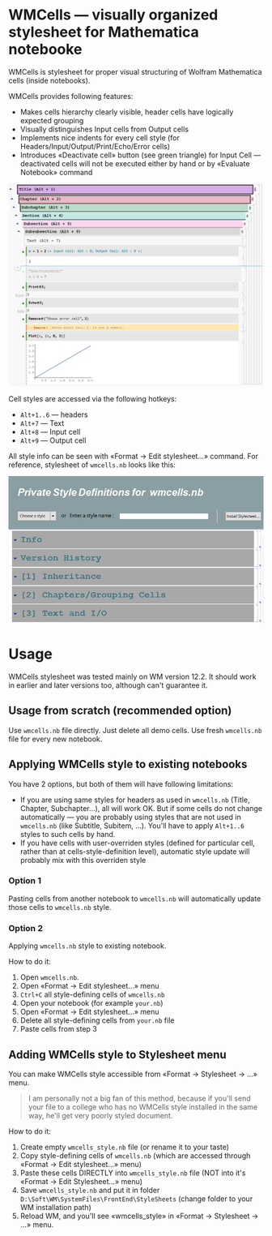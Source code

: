 # WMCells — visually organized stylesheet for Mathematica notebooke

WMCells is stylesheet for proper visual structuring of Wolfram Mathematica cells (inside notebooks).

WMCells provides following features:
* Makes cells hierarchy clearly visible, header cells have logically expected grouping
* Visually distinguishes Input cells from Output cells
* Implements nice indents for every cell style (for Headers/Input/Output/Print/Echo/Error cells)
* Introduces «Deactivate cell» button (see green triangle) for Input Cell — deactivated cells will not be executed either by hand or by «Evaluate Notebook» command

<p align="center">
<img src="https://github.com/rmnavr/wmcells/blob/main/docs/demo.png?raw=true" alt="WM Cells Stylesheet" />
</p>

Cell styles are accessed via the following hotkeys:
* `Alt+1..6` — headers
* `Alt+7` — Text
* `Alt+8` — Input cell
* `Alt+9` — Output cell

All style info can be seen with «Format -> Edit stylesheet...» command.
For reference, stylesheet of `wmcells.nb` looks like this:

<p align="center">
<img src="https://github.com/rmnavr/wmcells/blob/main/docs/style_def.png?raw=true" alt="WM Cells Stylesheet" />
</p>

# Usage

WMCells stylesheet was tested mainly on WM version 12.2.
It should work in earlier and later versions too, although can't guarantee it.

## Usage from scratch (recommended option)

Use `wmcells.nb` file directly. Just delete all demo cells.
Use fresh `wmcells.nb` file for every new notebook.

## Applying WMCells style to existing notebooks

You have 2 options, but both of them will have following limitations:
* If you are using same styles for headers as used in `wmcells.nb` (Title, Chapter, Subchapter...), all will work OK.
  But if some cells do not change automatically — you are probably using styles that are not used in `wmcells.nb` (like Subtitle, Subitem, ...).
  You'll have to apply `Alt+1..6` styles to such cells by hand.
* If you have cells with user-overriden styles (defined for particular cell, rather than at cells-style-definition level),
  automatic style update will probably mix with this overriden style

### Option 1

Pasting cells from another notebook to `wmcells.nb` will automatically update those cells to `wmcells.nb` style.

### Option 2

Applying `wmcells.nb` style to existing notebook.

How to do it:
1. Open `wmcells.nb`.
2. Open «Format -> Edit stylesheet...» menu
3. `Ctrl+C` all style-defining cells of `wmcells.nb`
4. Open your notebook (for example `your.nb`)
5. Open «Format -> Edit stylesheet...» menu
6. Delete all style-defining cells from `your.nb` file
7. Paste cells from step 3

## Adding WMCells style to Stylesheet menu

You can make WMCells style accessible from «Format -> Stylesheet -> ...» menu.

> I am personally not a big fan of this method, because if you'll send your file to a college who has no WMCells style installed in the same way,
> he'll get very poorly styled document.

How to do it:
1. Create empty `wmcells_style.nb` file (or rename it to your taste)
2. Copy style-defining cells of `wmcells.nb` (which are accessed through «Format -> Edit stylesheet...» menu)
3. Paste these cells DIRECTLY into `wmcells_style.nb` file (NOT into it's «Format -> Edit Stylesheet...» menu)
4. Save `wmcells_style.nb` and put it in folder `D:\Soft\WM\SystemFiles\FrontEnd\StyleSheets` (change folder to your WM installation path)
5. Reload WM, and you'll see «wmcells_style» in «Format -> Stylesheet -> ...» menu.

